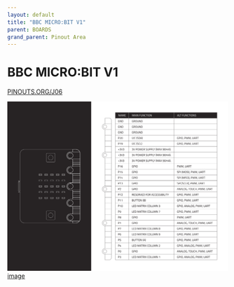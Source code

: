 ```yaml
---
layout: default
title: "BBC MICRO:BIT V1"
parent: BOARDS
grand_parent: Pinout Area
---
```


# BBC MICRO:BIT V1

<a href="https://www.PINOUTS.ORG/J06">PINOUTS.ORG/J06</a>

![image](./assets/109.png)  
[image](./assets/109.png)
